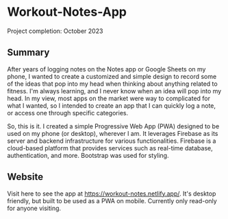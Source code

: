 # Workout-Notes-App

Project completion: October 2023  

## Summary

After years of logging notes on the Notes app or Google Sheets on my phone, I wanted to create a customized and simple design to record some of the ideas that pop into my head when thinking about anything related to fitness. I'm always learning, and I never know when an idea will pop into my head. In my view, most apps on the market were way to complicated for what I wanted, so I intended to create an app that I can quickly log a note, or access one through specific categories.

So, this is it. I created a simple Progressive Web App (PWA) designed to be used on my phone (or desktop), wherever I am. It leverages Firebase as its server and backend infrastructure for various functionalities. Firebase is a cloud-based platform that provides services such as real-time database, authentication, and more. Bootstrap was used for styling.


## Website

Visit here to see the app at https://workout-notes.netlify.app/. It's desktop friendly, but built to be used as a PWA on mobile. Currently only read-only for anyone visiting.
